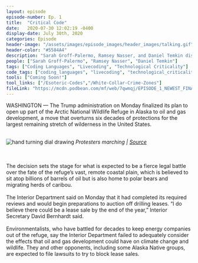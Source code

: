 ```yaml
---
layout: episode
episode-number: Ep. 1
title:  "Critical Code"
date:   2020-07-30 12:02:19 -0400
display-date: July 30th, 2020
categories: Episode
header-image: "/assets/images/episode_images/header_images/talking.gif"
header-color: "#5584A4"
description: "Sarah Groff-Palermo, Ramsey Nasser, and Daniel Temkin discuss their artistic practices involving the use of invented languages."
people: ["Sarah Groff-Palermo", "Ramsey Nasser", "Daniel Temkin"]
tags: ["Coding Languages", "Livecoding", "Technological Criticality"]
code_tags: ["coding_languages", "livecoding", "technological_criticality"]
tools: ["Coming Soon!"]
tool_links: ["/Esoteric-Codes","/White-Collar-Crime-Zones"]
fileLink: "https://mcdn.podbean.com/mf/web/7qwmqj/EPISODE_1_NEWEST_FINAL6cr3e.mp3"
---
```


WASHINGTON — The Trump administration on Monday finalized its plan to open up part of the Arctic National Wildlife Refuge in Alaska to oil and gas development, a move that overturns six decades of protections for the largest remaining stretch of wilderness in the United States.
<br><br>

<img src="{{site.baseurl}}/assets/images/episode_images/header_images/giphy.gif" alt="hand turning dial drawing" />
<em>Protesters marching | <a href="https://www.nytimes.com/">Source</a></em>

<br><br>
The decision sets the stage for what is expected to be a fierce legal battle over the fate of the refuge’s vast, remote coastal plain, which is believed to sit atop billions of barrels of oil but is also home to polar bears and migrating herds of caribou.
<br><br>
The Interior Department said on Monday that it had completed its required reviews and would begin preparations to auction off drilling leases. “I do believe there could be a lease sale by the end of the year,” Interior Secretary David Bernhardt said.
<br><br>
Environmentalists, who have battled for decades to keep energy companies out of the refuge, say the Interior Department failed to adequately consider the effects that oil and gas development could have on climate change and wildlife. They and other opponents, including some Alaska Native groups, are expected to file lawsuits to try to block lease sales.
